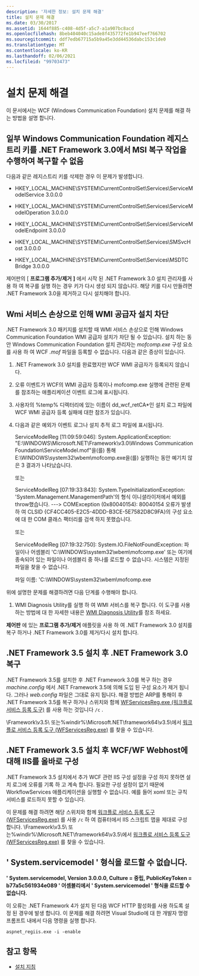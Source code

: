 ```yaml
---
description: '자세한 정보: 설치 문제 해결'
title: 설치 문제 해결
ms.date: 03/30/2017
ms.assetid: 1644f885-c408-4d5f-a5c7-a1a907bc8acd
ms.openlocfilehash: 8beb404040c15ade8f435772fe1b947eef766702
ms.sourcegitcommit: ddf7edb67715a5b9a45e3dd44536dabc153c1de0
ms.translationtype: MT
ms.contentlocale: ko-KR
ms.lasthandoff: 02/06/2021
ms.locfileid: "99703473"
---
```

# <a name="troubleshoot-setup-issues"></a>설치 문제 해결

이 문서에서는 WCF (Windows Communication Foundation) 설치 문제를 해결 하는 방법을 설명 합니다.  
  
## <a name="some-windows-communication-foundation-registry-keys-are-not-repaired-by-performing-an-msi-repair-operation-on-the-net-framework-30"></a>일부 Windows Communication Foundation 레지스트리 키를 .NET Framework 3.0에서 MSI 복구 작업을 수행하여 복구할 수 없음  

 다음과 같은 레지스트리 키를 삭제한 경우 이 문제가 발생합니다.  
  
- HKEY_LOCAL_MACHINE\SYSTEM\CurrentControlSet\Services\ServiceModelService 3.0.0.0  
  
- HKEY_LOCAL_MACHINE\SYSTEM\CurrentControlSet\Services\ServiceModelOperation 3.0.0.0  
  
- HKEY_LOCAL_MACHINE\SYSTEM\CurrentControlSet\Services\ServiceModelEndpoint 3.0.0.0  
  
- HKEY_LOCAL_MACHINE\SYSTEM\CurrentControlSet\Services\SMSvcHost 3.0.0.0  
  
- HKEY_LOCAL_MACHINE\SYSTEM\CurrentControlSet\Services\MSDTC Bridge 3.0.0.0  
  
 제어판의 [ **프로그램 추가/제거** **]** 에서 시작 된 .NET Framework 3.0 설치 관리자를 사용 하 여 복구를 실행 하는 경우 키가 다시 생성 되지 않습니다. 해당 키를 다시 만들려면 .NET Framework 3.0을 제거하고 다시 설치해야 합니다.  
  
## <a name="wmi-service-corruption-blocks-installation-of-the-wmi-provider"></a>Wmi 서비스 손상으로 인해 WMI 공급자 설치 차단

 .NET Framework 3.0 패키지를 설치할 때 WMI 서비스 손상으로 인해 Windows Communication Foundation WMI 공급자 설치가 차단 될 수 있습니다. 설치 하는 동안 Windows Communication Foundation 설치 관리자는 *mofcomp.exe* 구성 요소를 사용 하 여 WCF *.mof* 파일을 등록할 수 없습니다. 다음과 같은 증상이 있습니다.  
  
1. .NET Framework 3.0 설치를 완료했지만 WCF WMI 공급자가 등록되지 않습니다.  
  
2. 오류 이벤트가 WCF의 WMI 공급자 등록이나 mofcomp.exe 실행에 관련된 문제를 참조하는 애플리케이션 이벤트 로그에 표시됩니다.  
  
3. 사용자의 %temp% 디렉터리에 있는 이름이 dd_wcf_retCA*인 설치 로그 파일에 WCF WMI 공급자 등록 실패에 대한 참조가 있습니다.  
  
4. 다음과 같은 예외가 이벤트 로그나 설치 추적 로그 파일에 표시됩니다.  
  
     ServiceModelReg [11:09:59:046]: System.ApplicationException: "E:\WINDOWS\Microsoft.NET\Framework\v3.0\Windows Communication Foundation\ServiceModel.mof"을(를) 통해 E:\WINDOWS\system32\wbem\mofcomp.exe을(를) 실행하는 동안 예기치 않은 3 결과가 나타났습니다.  
  
     또는  
  
     ServiceModelReg [07:19:33:843]: System.TypeInitializationException: 'System.Management.ManagementPath'의 형식 이니셜라이저에서 예외를 throw했습니다. ---> COMException (0x80040154): 80040154 오류가 발생 하 여 CLSID {CF4CC405-E2C5-4DDD-B3CE-5E7582D8C9FA}의 구성 요소에 대 한 COM 클래스 팩터리를 검색 하지 못했습니다.  
  
     또는  
  
     ServiceModelReg [07:19:32:750]: System.IO.FileNotFoundException: 파일이나 어셈블리 'C:\WINDOWS\system32\wbem\mofcomp.exe' 또는 여기에 종속되어 있는 파일이나 어셈블리 중 하나를 로드할 수 없습니다. 시스템은 지정된 파일을 찾을 수 없습니다.  
  
     파일 이름: 'C:\WINDOWS\system32\wbem\mofcomp.exe  
  
 위에 설명한 문제를 해결하려면 다음 단계를 수행해야 합니다.  
  
1. WMI Diagnosis Utility를 실행 하 여 WMI 서비스를 복구 합니다. 이 도구를 사용 하는 방법에 대 한 자세한 내용은 [WMI Diagnosis Utility](/previous-versions/tn-archive/ff404265(v%3dmsdn.10))를 참조 하세요.  
  
 **제어판** 에 있는 **프로그램 추가/제거** 애플릿을 사용 하 여 .NET Framework 3.0 설치를 복구 하거나 .NET Framework 3.0를 제거/다시 설치 합니다.  
  
## <a name="repair-net-framework-30-after-net-framework-35-installation"></a>.NET Framework 3.5 설치 후 .NET Framework 3.0 복구

 .NET Framework 3.5를 설치한 후 .NET Framework 3.0를 복구 하는 경우 *machine.config* 에서 .NET Framework 3.5에 의해 도입 된 구성 요소가 제거 됩니다. 그러나 *web.config* 파일은 그대로 유지 됩니다. 해결 방법은 ARP를 통해이 후 .NET Framework 3.5를 복구 하거나 스위치와 함께 [WFServicesReg.exe (워크플로 서비스 등록 도구)](workflow-service-registration-tool-wfservicesreg-exe.md) 를 사용 하는 것입니다 `/c` .  
  
 \Framework\v3.5\ 또는%windir%\Microsoft.NET\framework64\v3.5\에서 [워크플로 서비스 등록 도구 (WFServicesReg.exe)](workflow-service-registration-tool-wfservicesreg-exe.md) 를 찾을 수 있습니다.  
  
## <a name="configure-iis-properly-for-wcfwf-webhost-after-installing-net-framework-35"></a>.NET Framework 3.5 설치 후 WCF/WF Webhost에 대해 IIS를 올바로 구성  

 .NET Framework 3.5 설치에서 추가 WCF 관련 IIS 구성 설정을 구성 하지 못하면 설치 로그에 오류를 기록 하 고 계속 합니다. 필요한 구성 설정이 없기 때문에 WorkflowServices 애플리케이션을 실행할 수 없습니다. 예를 들어 xoml 또는 규칙 서비스를 로드하지 못할 수 있습니다.  
  
 이 문제를 해결 하려면 해당 스위치와 함께 [워크플로 서비스 등록 도구 (WFServicesReg.exe)](workflow-service-registration-tool-wfservicesreg-exe.md) 를 사용 `/c` 하 여 컴퓨터에서 IIS 스크립트 맵을 제대로 구성 합니다. \Framework\v3.5\ 또는%windir%\Microsoft.NET\framework64\v3.5\에서 [워크플로 서비스 등록 도구 (WFServicesReg.exe)](workflow-service-registration-tool-wfservicesreg-exe.md) 를 찾을 수 있습니다.  
  
## <a name="could-not-load-type-systemservicemodelactivationhttpmodule"></a>' System.servicemodel ' 형식을 로드할 수 없습니다.

**' System.servicemodel, Version 3.0.0.0, Culture = 중립, PublicKeyToken = b77a5c561934e089 ' 어셈블리에서 ' System.servicemodel ' 형식을 로드할 수 없습니다.**

 이 오류는 .NET Framework 4가 설치 된 다음 WCF HTTP 활성화를 사용 하도록 설정 된 경우에 발생 합니다. 이 문제를 해결 하려면 Visual Studio에 대 한 개발자 명령 프롬프트 내에서 다음 명령을 실행 합니다.  
  
```console
aspnet_regiis.exe -i -enable  
```  
  
## <a name="see-also"></a>참고 항목

- [설치 지침](./samples/set-up-instructions.md)
